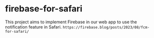 # firebase-for-safari
This project aims to implement Firebase in our web app to use the notification feature in Safari. `https://firebase.blog/posts/2023/08/fcm-for-safari/`
